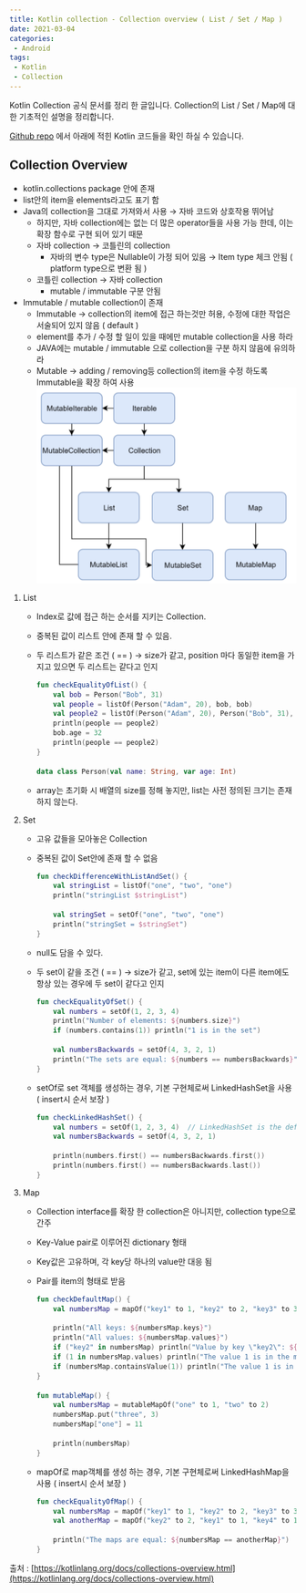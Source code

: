 ```yaml
---
title: Kotlin collection - Collection overview ( List / Set / Map )
date: 2021-03-04
categories:
 - Android
tags:
 - Kotlin
 - Collection
---
```


Kotlin Collection 공식 문서를 정리 한 글입니다. Collection의 List / Set / Map에 대한 기초적인 설명을 정리합니다.

[Github repo](https://github.com/kangraemin/kotlin_study/blob/master/kangraemin/collection/src/CollectionOverview.kt) 에서 아래에 적힌 Kotlin 코드들을 확인 하실 수 있습니다. 

<!-- more -->

## Collection Overview

- kotlin.collections package 안에 존재
- list안의 item을 elements라고도 표기 함
- Java의 collection을 그대로 가져와서 사용 → 자바 코드와 상호작용 뛰어남
    - 하지만, 자바 collection에는 없는 더 많은 operator들을 사용 가능 한데, 이는 확장 함수로 구현 되어 있기 때문
    - 자바 collection → 코틀린의 collection
        - 자바의 변수 type은 Nullable이 가정 되어 있음 → Item type 체크 안됨 ( platform type으로 변환 됨 )
    - 코틀린 collection → 자바 collection
        - mutable / immutable 구분 안됨
- Immutable / mutable collection이 존재
    - Immutable → collection의 item에 접근 하는것만 허용, 수정에 대한 작업은 서술되어 있지 않음 ( default )
    - element를 추가 / 수정 할 일이 있을 때에만 mutable collection을 사용 하라
    - JAVA에는 mutable / immutable 으로 collection을 구분 하지 않음에 유의하라
    - Mutable → adding / removing등 collection의 item을 수정 하도록 Immutable을 확장 하여 사용        
    ![pic1.png](/assets/images/posts/2021-03-04-kotlin-collection/pic1.png)

1. List
    - Index로 값에 접근 하는 순서를 지키는 Collection.
    - 중복된 값이 리스트 안에 존재 할 수 있음.
    - 두 리스트가 같은 조건 ( == ) → size가 같고, position 마다 동일한 item을 가지고 있으면 두 리스트는 같다고 인지

        ```kotlin
        fun checkEqualityOfList() {
            val bob = Person("Bob", 31)
            val people = listOf(Person("Adam", 20), bob, bob)
            val people2 = listOf(Person("Adam", 20), Person("Bob", 31), bob)
            println(people == people2)
            bob.age = 32
            println(people == people2)
        }

        data class Person(val name: String, var age: Int)
        ```

    - array는 초기화 시 배열의 size를 정해 놓지만, list는 사전 정의된 크기는 존재하지 않는다.
2. Set
    - 고유 값들을 모아놓은 Collection
    - 중복된 값이 Set안에 존재 할 수 없음

        ```kotlin
        fun checkDifferenceWithListAndSet() {
            val stringList = listOf("one", "two", "one")
            println("stringList $stringList")

            val stringSet = setOf("one", "two", "one")
            println("stringSet = $stringSet")
        }
        ```

    - null도 담을 수 있다.
    - 두 set이 같을 조건 ( == ) → size가 같고, set에 있는 item이 다른 item에도 항상 있는 경우에 두 set이 같다고 인지

        ```kotlin
        fun checkEqualityOfSet() {
            val numbers = setOf(1, 2, 3, 4)
            println("Number of elements: ${numbers.size}")
            if (numbers.contains(1)) println("1 is in the set")

            val numbersBackwards = setOf(4, 3, 2, 1)
            println("The sets are equal: ${numbers == numbersBackwards}")
        }
        ```

    - setOf로 set 객체를 생성하는 경우, 기본 구현체로써 LinkedHashSet을 사용 ( insert시 순서 보장 )

        ```kotlin
        fun checkLinkedHashSet() {
            val numbers = setOf(1, 2, 3, 4)  // LinkedHashSet is the default implementation
            val numbersBackwards = setOf(4, 3, 2, 1)

            println(numbers.first() == numbersBackwards.first())
            println(numbers.first() == numbersBackwards.last())
        }
        ```

3. Map
    - Collection interface를 확장 한 collection은 아니지만, collection type으로 간주
    - Key-Value pair로 이루어진 dictionary 형태
    - Key값은 고유하며, 각 key당 하나의 value만 대응 됨
    - Pair를 item의 형태로 받음

        ```kotlin
        fun checkDefaultMap() {
            val numbersMap = mapOf("key1" to 1, "key2" to 2, "key3" to 3, "key4" to 1)

            println("All keys: ${numbersMap.keys}")
            println("All values: ${numbersMap.values}")
            if ("key2" in numbersMap) println("Value by key \"key2\": ${numbersMap["key2"]}")
            if (1 in numbersMap.values) println("The value 1 is in the map")
            if (numbersMap.containsValue(1)) println("The value 1 is in the map") // same as previous
        }

        fun mutableMap() {
            val numbersMap = mutableMapOf("one" to 1, "two" to 2)
            numbersMap.put("three", 3)
            numbersMap["one"] = 11

            println(numbersMap)
        }
        ```

    - mapOf로 map객체를 생성 하는 경우, 기본 구현체로써 LinkedHashMap을 사용 ( insert시 순서 보장 )

        ```kotlin
        fun checkEqualityOfMap() {
            val numbersMap = mapOf("key1" to 1, "key2" to 2, "key3" to 3, "key4" to 1)
            val anotherMap = mapOf("key2" to 2, "key1" to 1, "key4" to 1, "key3" to 3)

            println("The maps are equal: ${numbersMap == anotherMap}")
        }
        ```

출처 : [https://kotlinlang.org/docs/collections-overview.html](https://kotlinlang.org/docs/collections-overview.html)